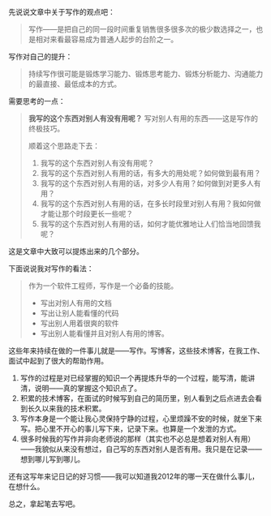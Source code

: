 先说说文章中关于写作的观点吧：

> 写作——是把自己的同一段时间重复销售很多很多次的极少数选择之一，也是相对来看最容易成为普通人起步的台阶之一。

写作对自己的提升：

> 持续写作很可能是锻炼学习能力、锻炼思考能力、锻炼分析能力、沟通能力的最直接、最低成本的方式。

需要思考的一点：

> **我写的这个东西对别人有没有用呢？** 写对别人有用的东西——这是写作的终极技巧。
> 
> 顺着这个思路走下去：
> 
> 1. 我写的这个东西对别人有没有用呢？
> 2. 我写的这个东西对别人有用的话，有多大的用处呢？如何做到最有用？
> 3. 我写的这个东西对别人有用的话，对多少人有用？如何做到对更多人有用？
> 4. 我写的这个东西对别人有用的话，在多长时段里对别人有用？我如何做才能让那个时段更长一些呢？
> 5. 我写的这个东西对别人有用的话，如何才能优雅地让人们恰当地回馈我呢？

这是文章中大致可以提炼出来的几个部分。

下面说说我对写作的看法：

> 作为一个软件工程师，写作是一个必备的技能。
> 
> * 写出对别人有用的文档
> * 写出让别人能看懂的代码
> * 写出别人用着很爽的软件
> * 写出别人能看懂并且对别人有用的博客。

这些年来持续在做的一件事儿就是——写作。写博客，这些技术博客，在我工作、面试中起到了很大的帮助作用。

1. 写作的过程是对已经掌握的知识一个再提炼升华的一个过程，能写清，能讲清，说明——真的掌握这个知识点了。
2. 积累的技术博客，在面试的时候写到自己的简历里，别人看到之后点进去会看到长久以来我的技术积累。
3. 写作本身是一个能让我心灵保持宁静的过程，心里烦躁不安的时候，就坐下来写。把心里不开心的事儿写下来，记录下来。也算是一个发泄的方式。
4. 很多时候我的写作并非向老师说的那样（其实也不必总是想着对别人有用）——我貌似从来没有想过，自己写的东西对别人是否有用。我只是在记录——想到哪儿写到哪儿。

还有这写年来记日记的好习惯——我可以知道我2012年的哪一天在做什么事儿，在想什么。

总之，拿起笔去写吧。


